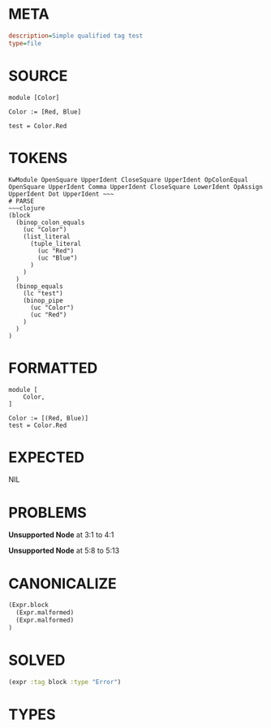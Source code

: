 # META
~~~ini
description=Simple qualified tag test
type=file
~~~
# SOURCE
~~~roc
module [Color]

Color := [Red, Blue]

test = Color.Red
~~~
# TOKENS
~~~text
KwModule OpenSquare UpperIdent CloseSquare UpperIdent OpColonEqual OpenSquare UpperIdent Comma UpperIdent CloseSquare LowerIdent OpAssign UpperIdent Dot UpperIdent ~~~
# PARSE
~~~clojure
(block
  (binop_colon_equals
    (uc "Color")
    (list_literal
      (tuple_literal
        (uc "Red")
        (uc "Blue")
      )
    )
  )
  (binop_equals
    (lc "test")
    (binop_pipe
      (uc "Color")
      (uc "Red")
    )
  )
)
~~~
# FORMATTED
~~~roc
module [
	Color,
]

Color := [(Red, Blue)]
test = Color.Red
~~~
# EXPECTED
NIL
# PROBLEMS
**Unsupported Node**
at 3:1 to 4:1

**Unsupported Node**
at 5:8 to 5:13

# CANONICALIZE
~~~clojure
(Expr.block
  (Expr.malformed)
  (Expr.malformed)
)
~~~
# SOLVED
~~~clojure
(expr :tag block :type "Error")
~~~
# TYPES
~~~roc
~~~
